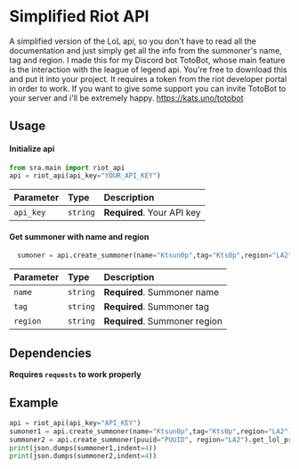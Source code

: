 # Simplified Riot API

A simplified version of the LoL api, so you don't have to read all the documentation and just simply get all the info from the summoner's name, tag and region.
I made this for my Discord bot TotoBot, whose main feature is the interaction with the league of legend api.
You're free to download this and put it into your project. It requires a token from the riot developer portal in order to work.
If you want to give some support you can invite TotoBot to your server and i'll be extremely happy. https://kats.uno/totobot

## Usage

#### Initialize api

```python
from sra.main import riot_api
api = riot_api(api_key="YOUR_API_KEY")
```

| Parameter | Type     | Description                |
| :-------- | :------- | :------------------------- |
| `api_key` | `string` | **Required**. Your API key |

#### Get summoner with name and region

```python
  sumoner = api.create_summoner(name="Ktsun0p",tag="Kts0p",region="LA2")

```

| Parameter | Type     | Description                   |
| :-------- | :------- | :---------------------------- |
| `name`    | `string` | **Required**. Summoner name   |
| `tag`     | `string` | **Required**. Summoner tag    |
| `region`  | `string` | **Required**. Summoner region |

## Dependencies

**Requires `requests` to work properly**

## Example

```python
api = riot_api(api_key="API_KEY")
sumoner1 = api.create_summoner(name="Ktsun0p",tag="Kts0p",region="LA2").get_lol_profile.by_name()
summoner2 = api.create_summoner(puuid="PUUID", region="LA2").get_lol_profile.by_puuid()
print(json.dumps(summoner1,indent=4))
print(json.dumps(summoner2,indent=4))
```
